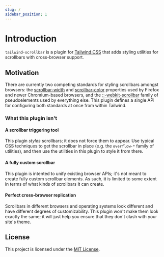 ```yaml
---
slug: /
sidebar_position: 1
---
```


# Introduction

`tailwind-scrollbar` is a plugin for [Tailwind CSS](https://tailwindcss.com) that adds styling utilities for scrollbars with cross-browser support.

## Motivation

There are currently two competing standards for styling scrollbars amongst browsers: the [scrollbar-width](https://developer.mozilla.org/en-US/docs/Web/CSS/scrollbar-width) and [scrollbar-color](https://developer.mozilla.org/en-US/docs/Web/CSS/scrollbar-color) properties used by Firefox and newer Chromium-based browsers, and the [::-webkit-scrollbar](https://developer.mozilla.org/en-US/docs/Web/CSS/::-webkit-scrollbar) family of pseudoelements used by everything else. This plugin defines a single API for configuring both standards at once from within Tailwind.

### What this plugin isn't

#### A scrollbar triggering tool

This plugin _styles_ scrollbars; it does not force them to appear. Use typical CSS techniques to get the scrollbar in place (e.g. the `overflow-*` family of utilities), and then use the utilities in this plugin to style it from there.

#### A fully custom scrollbar

This plugin is intented to unify existing browser APIs; it's not meant to create fully custom scrollbar elements. As such, it is limited to some extent in terms of what kinds of scrollbars it can create.

#### Perfect cross-browser replication

Scrollbars in different browsers and operating systems look different and have different degrees of customizability. This plugin won't make them look exactly the same; it will just help you ensure that they don't clash with your site's theme.

## License

This project is licensed under the [MIT License](https://github.com/adoxography/tailwind-scrollbar/blob/main/LICENSE).
